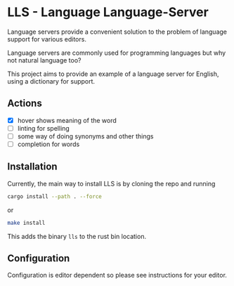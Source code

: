 # LLS - Language Language-Server

Language servers provide a convenient solution to the problem of language
support for various editors.

Language servers are commonly used for programming languages but why not
natural language too?

This project aims to provide an example of a language server for English, using
a dictionary for support.

## Actions

- [x] hover shows meaning of the word
- [ ] linting for spelling
- [ ] some way of doing synonyms and other things
- [ ] completion for words

## Installation

Currently, the main way to install LLS is by cloning the repo and running

```sh
cargo install --path . --force
```

or

```sh
make install
```

This adds the binary `lls` to the rust bin location.

## Configuration

Configuration is editor dependent so please see instructions for your editor.
